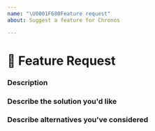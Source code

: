 ```yaml
---
name: "\U0001F680Feature request"
about: Suggest a feature for Chronos

---
```

<!--💎💎💎💎💎💎💎💎💎💎💎💎💎💎💎💎💎💎💎💎💎💎💎💎💎💎💎💎

Hellooo! 😄 

To help us tend to your issue faster, please search our currently open issues before submitting a new one.
Existing issues often contain information about workarounds, resolution, or progress updates.

💎💎💎💎💎💎💎💎💎💎💎💎💎💎💎💎💎💎💎💎💎💎💎💎💎💎💎💎💎💎💎-->

# 🚀 Feature Request

### Description

<!-- ✍️ A clear and concise description of the problem or missing capability... --> 

### Describe the solution you'd like

<!-- ✍️ If you have a solution in mind, please describe it. --> 

### Describe alternatives you've considered

<!-- ✍️ Have you considered any alternative solutions or workarounds? --> 
